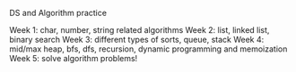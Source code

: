 DS and Algorithm practice

Week 1: char, number, string related algorithms
Week 2: list, linked list, binary search
Week 3: different types of sorts, queue, stack
Week 4: mid/max heap, bfs, dfs, recursion, dynamic programming and memoization
Week 5: solve algorithm problems!
